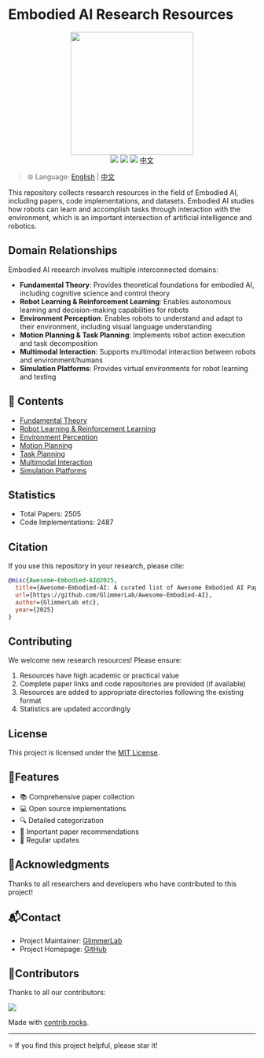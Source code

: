 # Embodied AI Research Resources

<div align='center'>
  <img src="assets/logo.svg" width=250px >
</div>

<div align='center'>
  <img src="https://cdn.rawgit.com/sindresorhus/awesome/d7305f38d29fed78fa85652e3a63e154dd8e8829/media/badge.svg" >
  <img src="https://img.shields.io/badge/License-MIT-turquoise.svg" >
  <img src="https://img.shields.io/badge/PRs-Welcome-brightgreen.svg" >
  <a href="README_CN.md">中文</a>
</div>

> 🌐 Language: [English](README.md) | [中文](README_CN.md)

This repository collects research resources in the field of Embodied AI, including papers, code implementations, and datasets. Embodied AI studies how robots can learn and accomplish tasks through interaction with the environment, which is an important intersection of artificial intelligence and robotics.

## Domain Relationships

Embodied AI research involves multiple interconnected domains:

- **Fundamental Theory**: Provides theoretical foundations for embodied AI, including cognitive science and control theory
- **Robot Learning & Reinforcement Learning**: Enables autonomous learning and decision-making capabilities for robots
- **Environment Perception**: Enables robots to understand and adapt to their environment, including visual language understanding
- **Motion Planning & Task Planning**: Implements robot action execution and task decomposition
- **Multimodal Interaction**: Supports multimodal interaction between robots and environment/humans
- **Simulation Platforms**: Provides virtual environments for robot learning and testing

## 📖 Contents

* [Fundamental Theory](Fundamental-Theory/README.md)
* [Robot Learning & Reinforcement Learning](Robot-Learning-and-Reinforcement-Learning/README.md)
* [Environment Perception](Environment-Perception/README.md)
* [Motion Planning](Motion-Planning/README.md)
* [Task Planning](Task-Planning/README.md)
* [Multimodal Interaction](Multimodal-Interaction/README.md)
* [Simulation Platforms](Simulation-Platforms/README.md)

## Statistics

- Total Papers: 2505
- Code Implementations: 2487

## Citation

If you use this repository in your research, please cite:

```BibTeX
@misc{Awesome-Embodied-AI@2025,
  title={Awesome-Embodied-AI: A curated list of Awesome Embodied AI Papers with codes},
  url={https://github.com/GlimmerLab/Awesome-Embodied-AI},
  author={GlimmerLab etc},
  year={2025}
}
```

## Contributing

We welcome new research resources! Please ensure:

1. Resources have high academic or practical value
2. Complete paper links and code repositories are provided (if available)
3. Resources are added to appropriate directories following the existing format
4. Statistics are updated accordingly

## License

This project is licensed under the [MIT License](LICENSE).

## 🎯Features

- 📚 Comprehensive paper collection
- 💻 Open source implementations
- 🔍 Detailed categorization
- 🌟 Important paper recommendations
- 📅 Regular updates

## 🌟Acknowledgments

Thanks to all researchers and developers who have contributed to this project!

## 📬Contact

- Project Maintainer: [GlimmerLab](junli440883@gmail.com)
- Project Homepage: [GitHub](https://github.com/GlimmerLab/Awesome-Embodied-AI)
<!-- - Twitter: [@GlimmerLab](https://twitter.com/GlimmerLab) -->
<!-- - Discord: [Join our community](https://discord.gg/glimmerlab) -->

## 🌟Contributors

Thanks to all our contributors:

<a href="https://github.com/GlimmerLab/Awesome-Embodied-AI/graphs/contributors">
  <img src="https://contrib.rocks/image?repo=GlimmerLab/Awesome-Embodied-AI" />
</a>

Made with [contrib.rocks](https://contrib.rocks).

---

⭐️ If you find this project helpful, please star it!